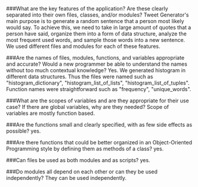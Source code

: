 ###What are the key features of the application? Are these clearly separated into their own files, classes, and/or modules?
     Tweet Generator's main purpose is to generate a random sentence that a person most likely would say. To achieve this, we need to take in large amount of quotes that a person have said, organize them into a form of data structure, analyze the most frequent used words, and sample those words into a new sentence. We used different files and modules for each of these features.

###Are the names of files, modules, functions, and variables appropriate and accurate? Would a new programmer be able to understand the names without too much contextual knowledge?
    Yes. We generated histogram in different data structures. Thus the files were named such as "histogram_dictionary", "histogram_list_of_lists", "histogram_list_of_tuples". Function names were straightforward such as "frequency", "unique_words".

###What are the scopes of variables and are they appropriate for their use case? If there are global variables, why are they needed?
    Scope of variables are mostly function based.


###Are the functions small and clearly specified, with as few side effects as possible?
    yes.

###Are there functions that could be better organized in an Object-Oriented Programming style by defining them as methods of a class?
    yes.

###Can files be used as both modules and as scripts?
    yes.

###Do modules all depend on each other or can they be used independently?
    They can be used independently.
